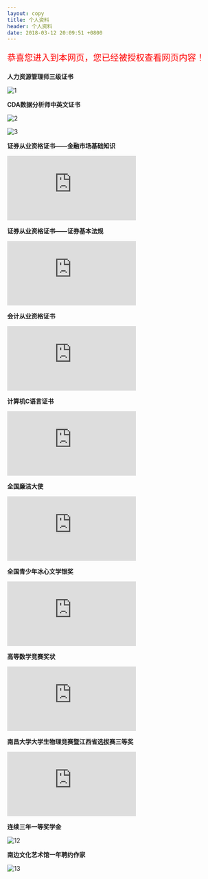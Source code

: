 ```yaml
---
layout: copy
title: 个人资料
header: 个人资料
date: 2018-03-12 20:09:51 +0800
---
```


<html>
<head>
<script language="JavaScript">
<!--
var password="";
password=prompt('本网站需输入密码才可进入，请输入密码 (github可得):','');
if (password != 'lvxiong06')
   {alert("密码不正确,无法进入本站!!");
    window.opener=null; window.close();}  // 密码不正确就关闭
//-->
</script>
</head>
<body>
<p style="color:red; font-size:20;">恭喜您进入到本网页，您已经被授权查看网页内容！</p>


**人力资源管理师三级证书**

![1](http://p5h7svbkm.bkt.clouddn.com/%E4%BA%BA%E5%8A%9B%E8%B5%84%E6%BA%90%E7%AE%A1%E7%90%86%E5%B8%88%E4%B8%89%E7%BA%A7.jpg)


**CDA数据分析师中英文证书**

![2](http://p5h7svbkm.bkt.clouddn.com/CDA%E6%95%B0%E6%8D%AE%E5%88%86%E6%9E%90%E5%B8%88.png)


![3](http://p5h7svbkm.bkt.clouddn.com/CDA%E6%95%B0%E6%8D%AE%E5%88%86%E6%9E%90%E5%B8%88.jpg)


**证券从业资格证书——金融市场基础知识**


![4](http://p5h7svbkm.bkt.clouddn.com/%E8%AF%81%E5%88%B8%E4%BB%8E%E4%B8%9A%E8%B5%84%E6%A0%BC%E8%AF%81%E4%B9%A6%E2%80%94%E2%80%94%E9%87%91%E8%9E%8D%E5%B8%82%E5%9C%BA%E5%9F%BA%E7%A1%80%E7%9F%A5%E8%AF%86.pdf)


**证券从业资格证书——证券基本法规**

![5](http://p5h7svbkm.bkt.clouddn.com/%E8%AF%81%E5%88%B8%E4%BB%8E%E4%B8%9A%E8%B5%84%E6%A0%BC%E8%AF%81%E4%B9%A6%E2%80%94%E2%80%94%E8%AF%81%E5%88%B8%E5%9F%BA%E6%9C%AC%E6%B3%95%E8%A7%84.pdf)


**会计从业资格证书**

![6](http://p5h7svbkm.bkt.clouddn.com/%E4%BC%9A%E8%AE%A1%E4%BB%8E%E4%B8%9A%E8%B5%84%E6%A0%BC%E8%AF%81%E4%B9%A6.pdf)


**计算机C语言证书**

![7](http://p5h7svbkm.bkt.clouddn.com/%E8%AE%A1%E7%AE%97%E6%9C%BA%E4%BA%8C%E7%BA%A7C%E8%AF%AD%E8%A8%80%E8%AF%81%E4%B9%A6.pdf)


**全国廉洁大使**

![8](http://p5h7svbkm.bkt.clouddn.com/%E5%85%A8%E5%9B%BD%E5%BB%89%E6%B4%81%E5%A4%A7%E4%BD%BF.pdf)


**全国青少年冰心文学银奖**

![9](http://p5h7svbkm.bkt.clouddn.com/%E5%86%B0%E5%BF%83%E6%96%87%E5%AD%A6%E5%A5%96%E9%93%B6%E5%A5%96.pdf)


**高等数学竞赛奖状**

![10](http://p5h7svbkm.bkt.clouddn.com/%E9%AB%98%E7%AD%89%E6%95%B0%E5%AD%A6%E7%AB%9E%E8%B5%9B%E5%A5%96%E7%8A%B6.pdf)


**南昌大学大学生物理竞赛暨江西省选拔赛三等奖**

![11](http://p5h7svbkm.bkt.clouddn.com/%E5%A4%A7%E5%AD%A6%E7%89%A9%E7%90%86%E7%AB%9E%E8%B5%9B%E5%A5%96%E7%8A%B6.pdf)


**连续三年一等奖学金**

![12](http://p5h7svbkm.bkt.clouddn.com/%E5%A5%96%E5%AD%A6%E9%87%91%E8%AF%81%E4%B9%A6.jpg)


**南边文化艺术馆一年聘约作家**

![13](http://p5h7svbkm.bkt.clouddn.com/%E5%8D%97%E8%BE%B9%E6%96%87%E5%8C%96%E8%89%BA%E6%9C%AF%E9%A6%86%E8%81%98%E4%B9%A6.jpg)
